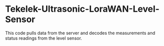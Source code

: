 # Tekelek-Ultrasonic-LoraWAN-Level-Sensor
This code pulls data from the server and decodes the measurements and status readings from the level sensor.
